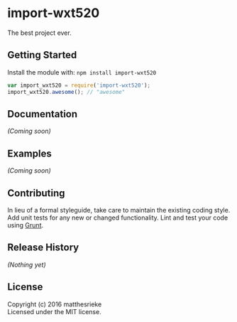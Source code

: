 # import-wxt520

The best project ever.

## Getting Started
Install the module with: `npm install import-wxt520`

```javascript
var import_wxt520 = require('import-wxt520');
import_wxt520.awesome(); // "awesome"
```

## Documentation
_(Coming soon)_

## Examples
_(Coming soon)_

## Contributing
In lieu of a formal styleguide, take care to maintain the existing coding style. Add unit tests for any new or changed functionality. Lint and test your code using [Grunt](http://gruntjs.com/).

## Release History
_(Nothing yet)_

## License
Copyright (c) 2016 matthesrieke  
Licensed under the MIT license.
